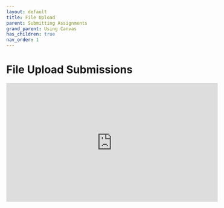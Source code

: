 ```yaml
---
layout: default
title: File Upload
parent: Submitting Assignments
grand_parent: Using Canvas
has_children: true
nav_order: 1
---
```


# File Upload Submissions

<iframe width="560"  height="315"  src="https://ncvps.yuja.com/V/Video?v=5080051&node=17659507&a=578179240&preload=false" frameborder="0" webkitallowfullscreen mozallowfullscreen allowfullscreen loading="lazy"></iframe>
